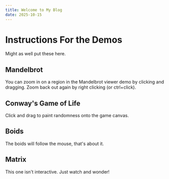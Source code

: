 ```yaml
---
title: Welcome to My Blog
date: 2025-10-15
---
```


# Instructions For the Demos

Might as well put these here.

## Mandelbrot

You can zoom in on a region in the Mandelbrot viewer demo by clicking and dragging.
Zoom back out again by right clicking (or ctrl+click).

## Conway's Game of Life

Click and drag to paint randomness onto the game canvas.

## Boids

The boids will follow the mouse, that's about it.

## Matrix

This one isn't interactive. Just watch and wonder!
